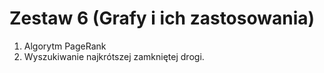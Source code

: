 
# Zestaw 6 (Grafy i ich zastosowania)
1. Algorytm PageRank
2. Wyszukiwanie najkrótszej zamkniętej drogi.
